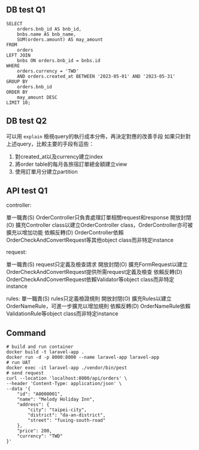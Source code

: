 ## DB test Q1

```
SELECT
    orders.bnb_id AS bnb_id,
    bnbs.name AS bnb_name,
    SUM(orders.amount) AS may_amount
FROM
    orders
LEFT JOIN
    bnbs ON orders.bnb_id = bnbs.id
WHERE
    orders.currency = 'TWD'
    AND orders.created_at BETWEEN '2023-05-01' AND '2023-05-31' 
GROUP BY
    orders.bnb_id
ORDER BY
    may_amount DESC
LIMIT 10;
```

## DB test Q2
可以用 `explain` 檢視query的執行成本分佈，再決定對應的改善手段
如果只針對上述query，比較主要的手段有這些：
1. 對created_at以及currency建立index
2. 將order table的每月各旅宿訂單總金額建立view
3. 使用訂單月分建立partition

## API test Q1

controller:

單一職責(S)
OrderController只負責處理訂單相關request和response
開放封閉(O)
擴充Controller class以建立OrderController class，OrderController亦可被擴充以增加功能
依賴反轉(D)
OrderController依賴OrderCheckAndConvertRequest等其他object class而非特定instance

request:

單一職責(S)
request只定義及檢查請求
開放封閉(O)
擴充FormRequest以建立OrderCheckAndConvertRequest提供所需request定義及檢查
依賴反轉(D)
OrderCheckAndConvertRequest依賴Validator等object class而非特定instance

rules:
單一職責(S)
rules只定義檢證規則
開放封閉(O)
擴充Rules以建立OrderNameRule，可進一步擴充以增加規則
依賴反轉(D)
OrderNameRule依賴ValidationRule等object class而非特定instance


## Command

```
# build and run container
docker build -t laravel-app .
docker run -d -p 8000:8000 --name laravel-app laravel-app
# run UAT
docker exec -it laravel-app ./vendor/bin/pest
# send request
curl --location 'localhost:8000/api/orders' \
--header 'Content-Type: application/json' \
--data '{
    "id": "A0000001",
    "name": "Melody Holiday Inn",
    "address": {
        "city": "taipei-city",
        "district": "da-an-district",
        "street": "fuxing-south-road"
    },
    "price": 200,
    "currency": "TWD"
}'
```
